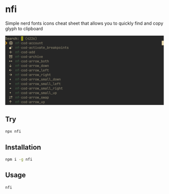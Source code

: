 # nfi

Simple nerd fonts icons cheat sheet that allows you to quickly find and copy glyph to clipboard

![](media/demo.gif)

## Try

```bash
npx nfi
```

## Installation

```bash
npm i -g nfi
```

## Usage

```bash
nfi
```
